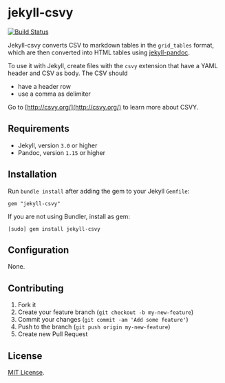 jekyll-csvy
=============

[![Build Status](https://travis-ci.org/datacite/jekyll-csvy.svg?branch=master)](https://travis-ci.org/datacite/jekyll-csvy)

Jekyll-csvy converts CSV to markdown tables in the `grid_tables` format, which are then converted into HTML tables using [jekyll-pandoc](https://github.com/mfenner/jekyll-pandoc).

To use it with Jekyll, create files with the `csvy` extension that have a YAML header and CSV as body. The CSV should

* have a header row
* use a comma as delimiter

Go to [http://csvy.org/](http://csvy.org/) to learn more about CSVY.

## Requirements

* Jekyll, version `3.0` or higher
* Pandoc, version `1.15` or higher

## Installation

Run `bundle install` after adding the gem to your Jekyll `Gemfile`:

```
gem "jekyll-csvy"
```

If you are not using Bundler, install as gem:

```
[sudo] gem install jekyll-csvy
```

## Configuration

None.

## Contributing

1. Fork it
2. Create your feature branch (`git checkout -b my-new-feature`)
3. Commit your changes (`git commit -am 'Add some feature'`)
4. Push to the branch (`git push origin my-new-feature`)
5. Create new Pull Request

## License
[MIT License](LICENSE).

